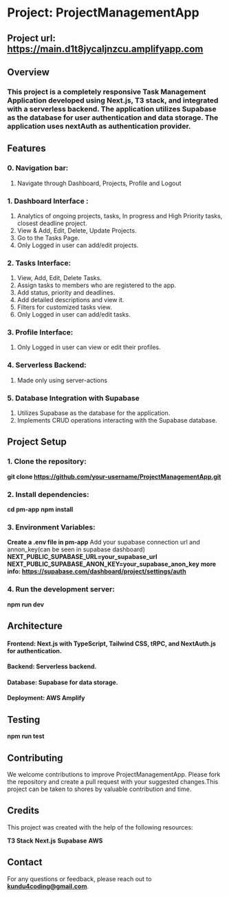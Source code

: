 # Project: ProjectManagementApp
## Project url: **https://main.d1t8jycaljnzcu.amplifyapp.com**
## Overview
### This project is a completely responsive Task Management Application developed using Next.js, T3 stack, and integrated with a serverless backend. The application utilizes Supabase as the database for user authentication and data storage. The application uses nextAuth as authentication provider.

## Features

### 0. Navigation bar:
1. Navigate through Dashboard, Projects, Profile and Logout

### 1. Dashboard Interface :
1. Analytics of ongoing projects, tasks, In progress and High Priority tasks, closest deadline project.
2. View & Add, Edit, Delete, Update Projects.
3. Go to the Tasks Page.
4. Only Logged in user can add/edit projects.


### 2. Tasks Interface:
1. View, Add, Edit, Delete Tasks.
2. Assign tasks to members who are registered to the app.
3. Add status, priority and deadlines.
4. Add detailed descriptions and view it.
5. Filters for customized tasks view.
6. Only Logged in user can add/edit tasks.

### 3. Profile Interface:
1. Only Logged in user can view or edit their profiles.

### 4. Serverless Backend:
1. Made only using server-actions

### 5. Database Integration with Supabase
1. Utilizes Supabase as the database for the application.
2. Implements CRUD operations interacting with the Supabase database.

## Project Setup

### 1. Clone the repository:
**git clone https://github.com/your-username/ProjectManagementApp.git**


### 2. Install dependencies:
**cd pm-app**
**npm install**

### 3. Environment Variables:
**Create a .env file in pm-app**
Add your supabase connection url and annon_key(can be seen in supabase dashboard)
**NEXT_PUBLIC_SUPABASE_URL=your_supabase_url**
**NEXT_PUBLIC_SUPABASE_ANON_KEY=your_supabase_anon_key**
**more info: https://supabase.com/dashboard/project/settings/auth**

### 4. Run the development server:
**npm run dev**

## Architecture
#### Frontend: Next.js with TypeScript, Tailwind CSS, tRPC, and NextAuth.js for authentication.
#### Backend: Serverless backend.
#### Database: Supabase for data storage.
#### Deployment: AWS Amplify

## Testing
**npm run test**


## Contributing
We welcome contributions to improve ProjectManagementApp. Please fork the repository and create a pull request with your suggested changes.This project can be taken to shores by valuable contribution and time.

## Credits
This project was created with the help of the following resources:

**T3 Stack**
**Next.js**
**Supabase**
**AWS**


## Contact
For any questions or feedback, please reach out to **kundu4coding@gmail.com**.